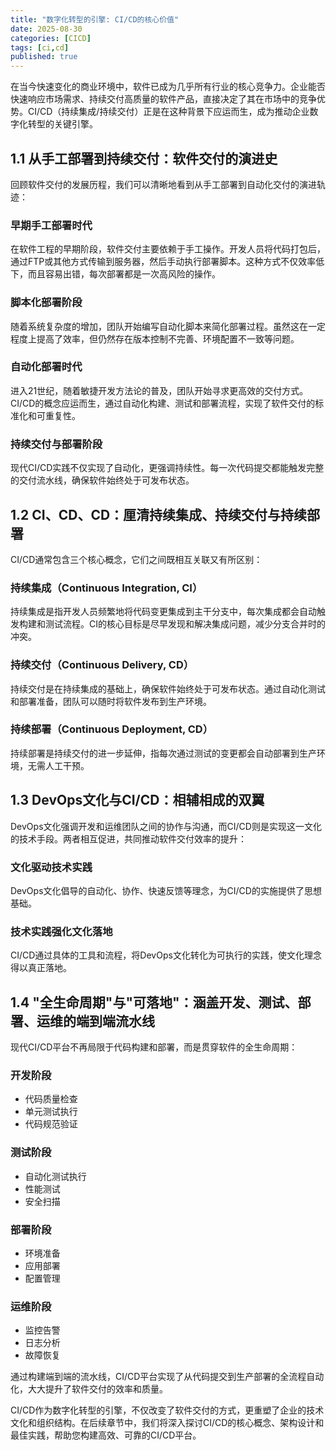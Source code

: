 ```yaml
---
title: "数字化转型的引擎: CI/CD的核心价值"
date: 2025-08-30
categories: [CICD]
tags: [ci,cd]
published: true
---
```

在当今快速变化的商业环境中，软件已成为几乎所有行业的核心竞争力。企业能否快速响应市场需求、持续交付高质量的软件产品，直接决定了其在市场中的竞争优势。CI/CD（持续集成/持续交付）正是在这种背景下应运而生，成为推动企业数字化转型的关键引擎。

## 1.1 从手工部署到持续交付：软件交付的演进史

回顾软件交付的发展历程，我们可以清晰地看到从手工部署到自动化交付的演进轨迹：

### 早期手工部署时代
在软件工程的早期阶段，软件交付主要依赖于手工操作。开发人员将代码打包后，通过FTP或其他方式传输到服务器，然后手动执行部署脚本。这种方式不仅效率低下，而且容易出错，每次部署都是一次高风险的操作。

### 脚本化部署阶段
随着系统复杂度的增加，团队开始编写自动化脚本来简化部署过程。虽然这在一定程度上提高了效率，但仍然存在版本控制不完善、环境配置不一致等问题。

### 自动化部署时代
进入21世纪，随着敏捷开发方法论的普及，团队开始寻求更高效的交付方式。CI/CD的概念应运而生，通过自动化构建、测试和部署流程，实现了软件交付的标准化和可重复性。

### 持续交付与部署阶段
现代CI/CD实践不仅实现了自动化，更强调持续性。每一次代码提交都能触发完整的交付流水线，确保软件始终处于可发布状态。

## 1.2 CI、CD、CD：厘清持续集成、持续交付与持续部署

CI/CD通常包含三个核心概念，它们之间既相互关联又有所区别：

### 持续集成（Continuous Integration, CI）
持续集成是指开发人员频繁地将代码变更集成到主干分支中，每次集成都会自动触发构建和测试流程。CI的核心目标是尽早发现和解决集成问题，减少分支合并时的冲突。

### 持续交付（Continuous Delivery, CD）
持续交付是在持续集成的基础上，确保软件始终处于可发布状态。通过自动化测试和部署准备，团队可以随时将软件发布到生产环境。

### 持续部署（Continuous Deployment, CD）
持续部署是持续交付的进一步延伸，指每次通过测试的变更都会自动部署到生产环境，无需人工干预。

## 1.3 DevOps文化与CI/CD：相辅相成的双翼

DevOps文化强调开发和运维团队之间的协作与沟通，而CI/CD则是实现这一文化的技术手段。两者相互促进，共同推动软件交付效率的提升：

### 文化驱动技术实践
DevOps文化倡导的自动化、协作、快速反馈等理念，为CI/CD的实施提供了思想基础。

### 技术实践强化文化落地
CI/CD通过具体的工具和流程，将DevOps文化转化为可执行的实践，使文化理念得以真正落地。

## 1.4 "全生命周期"与"可落地"：涵盖开发、测试、部署、运维的端到端流水线

现代CI/CD平台不再局限于代码构建和部署，而是贯穿软件的全生命周期：

### 开发阶段
- 代码质量检查
- 单元测试执行
- 代码规范验证

### 测试阶段
- 自动化测试执行
- 性能测试
- 安全扫描

### 部署阶段
- 环境准备
- 应用部署
- 配置管理

### 运维阶段
- 监控告警
- 日志分析
- 故障恢复

通过构建端到端的流水线，CI/CD平台实现了从代码提交到生产部署的全流程自动化，大大提升了软件交付的效率和质量。

CI/CD作为数字化转型的引擎，不仅改变了软件交付的方式，更重塑了企业的技术文化和组织结构。在后续章节中，我们将深入探讨CI/CD的核心概念、架构设计和最佳实践，帮助您构建高效、可靠的CI/CD平台。